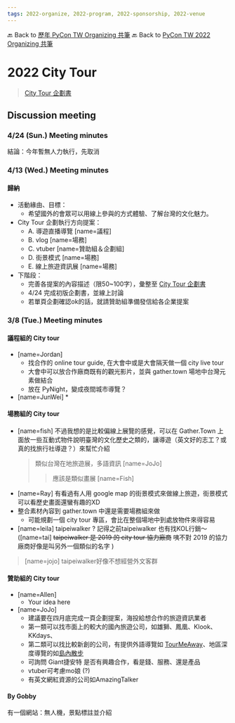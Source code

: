 ```yaml
---
tags: 2022-organize, 2022-program, 2022-sponsorship, 2022-venue
---
```


🔙 Back to [歷年 PyCon TW Organizing 共筆](/ryPr7SFyP/%2FHM5mHCFKQCu7-W5ea8ITcw%3Fview)
🔙 Back to [PyCon TW 2022 Organizing 共筆](/F4qRbwIsQXWH5B6cZ6Pzyw)

# 2022 City Tour

> [City Tour 企劃書](https://docs.google.com/document/d/1-gkaJ1RU-PcHEYCEMile1s13W2lwRt6zzes7BFALGfA/edit?usp=sharing)

## Discussion meeting

### 4/24 (Sun.) Meeting minutes

結論：今年暫無人力執行，先取消

### 4/13 (Wed.) Meeting minutes
#### 歸納
- 活動緣由、目標：
    - 希望國外的會眾可以用線上參與的方式體驗、了解台灣的文化魅力。
- City Tour 企劃執行方向提案：
    - A. 導遊直播導覽 [name=議程]
    - B. vlog [name=場務]
    - C. vtuber [name=贊助組＆企劃組]
    - D. 街景模式 [name=場務]
    - E. 線上旅遊資訊展 [name=場務]
- 下階段：
    - 完善各提案的內容描述（限50~100字），彙整至 [City Tour 企劃書](https://docs.google.com/document/d/1-gkaJ1RU-PcHEYCEMile1s13W2lwRt6zzes7BFALGfA/edit?usp=sharing)
    - 4/24 完成初版企劃書，並線上討論
    - 若單頁企劃確認ok的話，就請贊助組準備發信給各企業提案

### 3/8 (Tue.) Meeting minutes
#### 議程組的 City tour
* [name=Jordan]
    * 找合作的 online tour guide, 在大會中或是大會隔天做一個 city live tour
    * 大會中可以放合作廠商既有的觀光影片，並與 gather.town 場地中台灣元素做結合
    * 放在 PyNight，變成夜間城市導覽？
* [name=JunWei]
    * 

#### 場務組的 City tour
* [name=fish] 不過我想的是比較偏線上展覽的感覺，可以在 Gather.Town 上面放一些互動式物件說明臺灣的文化歷史之類的，讓導遊（英文好的志工？或真的找旅行社導遊？）來幫忙介紹
    > 類似台灣在地旅遊展，多語資訊 [name=JoJo]
    > > 應該是類似畫展 [name=Fish]
* [name=Ray] 有看過有人用 google map 的街景模式來做線上旅遊，街景模式可以看歷史畫面還蠻有趣的XD
* 整合素材內容到 gather.town 中還是需要場務組來做
    * 可能規劃一個 city tour 專區，會比在整個場地中到處放物件來得容易
* [name=leila] taipeiwalker ? 記得之前taipeiwalker 也有找KOL行銷～ ([name=tai] ~~taipeiwalker 是 2019 的 city tour 協力廠商~~ 咦不對   2019 的協力廠商好像是叫另外一個類似的名字 )
 > [name=jojo] taipeiwalker好像不想經營外文客群

#### 贊助組的 City tour
* [name=Allen]
    * Your idea here
* [name=JoJo]
    * 建議要在四月底完成一頁企劃提案，海投給想合作的旅遊資訊業者
    * 第一類可以找市面上的較大的國內旅遊公司，如雄獅、鳳凰、Klook、KKdays、
    * 第二類可以找比較新創的公司，有提供外語導覽如 [TourMeAway](https://tourmeaway.com/)、地區深度導覽的如[島內散步](https://walkin.tw/?msclkid=11d352bcbb2f11eca7cbb8e793f63996)
    * 可詢問 Giant捷安特 是否有興趣合作，看是錢、服務、還是產品
    * vtuber可考慮mo娘 (?)
    * 有英文網紅資源的公司如AmazingTalker


#### By Gobby
有一個網站：無人機，景點標註並介紹
